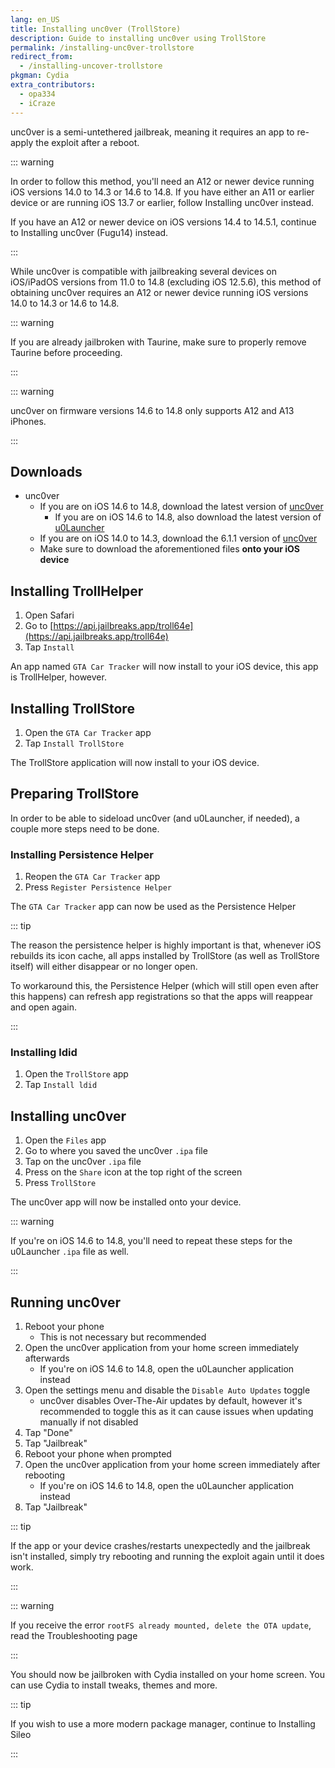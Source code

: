 ```yaml
---
lang: en_US
title: Installing unc0ver (TrollStore)
description: Guide to installing unc0ver using TrollStore
permalink: /installing-unc0ver-trollstore
redirect_from:
  - /installing-uncover-trollstore
pkgman: Cydia
extra_contributors:
  - opa334
  - iCraze
---
```


unc0ver is a <router-link to="/types-of-jailbreak/#semi-untethered-jailbreaks">semi-untethered jailbreak</router-link>, meaning it requires an app to re-apply the exploit after a reboot.

::: warning

In order to follow this method, you'll need an A12 or newer device running iOS versions 14.0 to 14.3 or 14.6 to 14.8. If you have either an A11 or earlier device or are running iOS 13.7 or earlier, follow <router-link to="/installing-unc0ver">Installing unc0ver</router-link> instead.

If you have an A12 or newer device on iOS versions 14.4 to 14.5.1, continue to <router-link to="/installing-unc0ver-fugu14">Installing unc0ver (Fugu14)</router-link> instead.

:::

While unc0ver is compatible with jailbreaking several devices on iOS/iPadOS versions from 11.0 to 14.8 (excluding iOS 12.5.6), this method of obtaining unc0ver requires an A12 or newer device running iOS versions 14.0 to 14.3 or 14.6 to 14.8.

::: warning

If you are already jailbroken with Taurine, make sure to properly <router-link to="/removing-taurine">remove Taurine</router-link> before proceeding.

:::

::: warning

unc0ver on firmware versions 14.6 to 14.8 only supports A12 and A13 iPhones.

:::

## Downloads

- unc0ver
    - If you are on iOS 14.6 to 14.8, download the latest version of [unc0ver](https://unc0ver.dev/)
      - If you are on iOS 14.6 to 14.8, also download the latest version of [u0Launcher](https://github.com/opa334/u0Launcher/releases)
    - If you are on iOS 14.0 to 14.3, download the 6.1.1 version of [unc0ver](https://unc0ver.dev/downloads/6.1.1/decf7c36cc08118dc83ba455f8ca42e0e3cf354c/unc0ver_Release_6.1.1.ipa)
    - Make sure to download the aforementioned files **onto your iOS device**

## Installing TrollHelper

1. Open Safari
1. Go to [https://api.jailbreaks.app/troll64e](https://api.jailbreaks.app/troll64e)
1. Tap `Install`

An app named `GTA Car Tracker` will now install to your iOS device, this app is TrollHelper, however.

## Installing TrollStore

1. Open the `GTA Car Tracker` app
1. Tap `Install TrollStore`

The TrollStore application will now install to your iOS device.

## Preparing TrollStore

In order to be able to sideload unc0ver (and u0Launcher, if needed), a couple more steps need to be done.

### Installing Persistence Helper

1. Reopen the `GTA Car Tracker` app
1. Press `Register Persistence Helper`

The `GTA Car Tracker` app can now be used as the Persistence Helper

::: tip

The reason the persistence helper is highly important is that, whenever iOS rebuilds its icon cache, all apps installed by TrollStore (as well as TrollStore itself) will either disappear or no longer open.

To workaround this, the Persistence Helper (which will still open even after this happens) can refresh app registrations so that the apps will reappear and open again.

:::

### Installing ldid

1. Open the `TrollStore` app
1. Tap `Install ldid`

## Installing unc0ver

1. Open the `Files` app
1. Go to where you saved the unc0ver `.ipa` file
1. Tap on the unc0ver `.ipa` file
1. Press on the `Share` icon at the top right of the screen
1. Press `TrollStore`

The unc0ver app will now be installed onto your device.

::: warning

If you're on iOS 14.6 to 14.8, you'll need to repeat these steps for the u0Launcher `.ipa` file as well.

:::

## Running unc0ver

1. Reboot your phone
    - This is not necessary but recommended
1. Open the unc0ver application from your home screen immediately afterwards
    - If you're on iOS 14.6 to 14.8, open the u0Launcher application instead
1. Open the settings menu and disable the `Disable Auto Updates` toggle
    - unc0ver disables Over-The-Air updates by default, however it's recommended to toggle this as it can cause issues when updating manually if not disabled
1. Tap "Done"
1. Tap "Jailbreak"
1. Reboot your phone when prompted
1. Open the unc0ver application from your home screen immediately after rebooting
    - If you're on iOS 14.6 to 14.8, open the u0Launcher application instead
1. Tap "Jailbreak"

::: tip

If the app or your device crashes/restarts unexpectedly and the jailbreak isn't installed, simply try rebooting and running the exploit again until it does work.

:::

::: warning

If you receive the error `rootFS already mounted, delete the OTA update`, read the <router-link to="/troubleshooting/#rootfs-already-mounted">Troubleshooting</router-link> page

:::

You should now be jailbroken with Cydia installed on your home screen. You can use Cydia to install <router-link to="/faq/#what-are-tweaks">tweaks</router-link>, themes and more.

::: tip

If you wish to use a more modern package manager, continue to <router-link to="/installing-sileo">Installing Sileo</router-link>

:::
